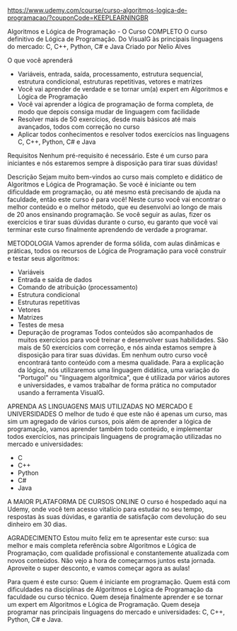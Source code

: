 https://www.udemy.com/course/curso-algoritmos-logica-de-programacao/?couponCode=KEEPLEARNINGBR

Algoritmos e Lógica de Programação - O Curso COMPLETO
O curso definitivo de Lógica de Programação. Do VisualG às principais linguagens do mercado: C, C++, Python, C# e Java
Criado por Nelio Alves

O que você aprenderá
- Variáveis, entrada, saída, processamento, estrutura sequencial, estrutura condicional, estruturas repetitivas, vetores e matrizes
- Você vai aprender de verdade e se tornar um(a) expert em Algoritmos e Lógica de Programação
- Você vai aprender a lógica de programação de forma completa, de modo que depois consiga mudar de linguagem com facilidade
- Resolver mais de 50 exercícios, desde mais básicos até mais avançados, todos com correção no curso
- Aplicar todos conhecimentos e resolver todos exercícios nas linguagens C, C++, Python, C# e Java

Requisitos
Nenhum pré-requisito é necessário. Este é um curso para iniciantes e nós estaremos sempre à disposição para tirar suas dúvidas!

Descrição
Sejam muito bem-vindos ao curso mais completo e didático de Algoritmos e Lógica de Programação.
Se você é iniciante ou tem dificuldade em programação, ou até mesmo está precisando de ajuda na faculdade, então este curso é para você!
Neste curso você vai encontrar o melhor conteúdo e o melhor método, que eu desenvolvi ao longo de mais de 20 anos ensinando programação.
Se você seguir as aulas, fizer os exercícios e tirar suas dúvidas durante o curso, eu garanto que você vai terminar este curso finalmente aprendendo de verdade a programar.

METODOLOGIA
Vamos aprender de forma sólida, com aulas dinâmicas e práticas, todos os recursos de Lógica de Programação para você construir e testar seus algoritmos:
- Variáveis
- Entrada e saída de dados
- Comando de atribuição (processamento)
- Estrutura condicional
- Estruturas repetitivas
- Vetores
- Matrizes
- Testes de mesa
- Depuração de programas
Todos conteúdos são acompanhados de muitos exercícios para você treinar e desenvolver suas habilidades. São mais de 50 exercícios com correção, e nós ainda estamos sempre à disposição para tirar suas dúvidas. Em nenhum outro curso você encontrará tanto conteúdo com a mesma qualidade.
Para a explicação da lógica, nós utilizaremos uma linguagem didática, uma variação do "Portugol" ou "linguagem algorítmica", que é utilizada por vários autores e universidades, e vamos trabalhar de forma prática no computador usando a ferramenta VisualG.

APRENDA AS LINGUAGENS MAIS UTILIZADAS NO MERCADO E UNIVERSIDADES
O melhor de tudo é que este não é apenas um curso, mas sim um agregado de vários cursos, pois além de aprender a lógica de programação, vamos aprender também todo conteúdo, e implementar todos exercícios, nas principais linguagens de programação utilizadas no mercado e universidades:
- C
- C++
- Python
- C#
- Java

A MAIOR PLATAFORMA DE CURSOS ONLINE
O curso é hospedado aqui na Udemy, onde você tem acesso vitalício para estudar no seu tempo, respostas às suas dúvidas, e garantia de satisfação com devolução do seu dinheiro em 30 dias.

AGRADECIMENTO
Estou muito feliz em te apresentar este curso: sua melhor e mais completa referência sobre Algoritmos e Lógica de Programação, com qualidade profissional e constantemente atualizada com novos conteúdos.
Não vejo a hora de começarmos juntos esta jornada. Aproveite o super desconto, e vamos começar agora as aulas!

Para quem é este curso:
Quem é iniciante em programação.
Quem está com dificuldades na disciplinas de Algoritmos e Lógica de Programação da faculdade ou curso técnico.
Quem deseja finalmente aprender e se tornar um expert em Algoritmos e Lógica de Programação.
Quem deseja programar nas principais linguagens do mercado e universidades: C, C++, Python, C# e Java.
